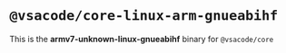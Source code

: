 # `@vsacode/core-linux-arm-gnueabihf`

This is the **armv7-unknown-linux-gnueabihf** binary for `@vsacode/core`
